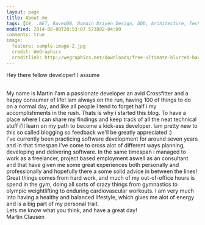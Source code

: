 ```yaml
---
layout: page
title: About me
tags: [C#, .NET, RavenDB, Domain Driven Design, DDD, Architecture, Tech, Programming]
modified: 2014-08-08T20:53:07.573882-04:00
comments: true
image:
  feature: sample-image-2.jpg
  credit: WeGraphics
  creditlink: http://wegraphics.net/downloads/free-ultimate-blurred-background-pack/
---
```


Hey there fellow developer! I assume

<br />
My name is Martin I'am a passionate developer an avid Crossfitter and a happy consumer of life! Iam always on the run, having 100 of things to do on a normal day, and like all people I tend to forget half i my accomplishments in the rush. Thats is why i started this blog. To have a place where I can share my findings and keep track of all the neat technical stuff i'll learn on my path to become a kick-ass developer. Iam pretty new to this so called blogging so feedback we'll be greatly appreciated :)

<br />
I've currently been practicing software development for around seven years and in that timespan I've come to cross alot of different ways planning, developing and delivering software. In the same timespan i managed to work as a freelancer, project based employment aswell as an consultant and that have given me some great experiences both personally and professionally and hopefully there a some solid advice in between the lines!

<br />
Great things comes from hard work, and much of my out-of-office hours is spend in the gym, doing all sorts of crazy things from gymnastics to olympic weightlifting to enduring cardiovascular workouts. I am very much into having a healthy and balanced lifestyle, which gives me alot of energy and is a big part of my personal trait.

<br />
Lets me know what you think, and have a great day!
<br />
Martin Clausen